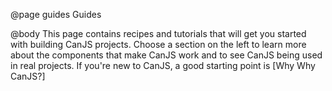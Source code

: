 @page guides Guides

@body
This page contains recipes and tutorials that will get you started with building CanJS projects. Choose a section on the left to learn more about the components that make CanJS work and to see CanJS being used in real projects. If you're new to CanJS, a good starting point is [Why Why CanJS?]
